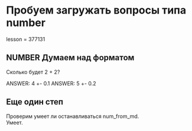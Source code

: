 # Пробуем загружать вопросы типа number

lesson = 377131

## NUMBER Думаем над форматом

Сколько будет 2 + 2?

ANSWER: 4 +- 0.1
ANSWER: 5 +- 0.2

## Еще один степ

Проверим умеет ли останавливаться num_from_md.<br>
Умеет.